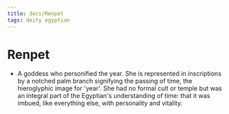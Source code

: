 ```yaml
---
title: docs/Renpet
tags: deity egyptian
---
```


# Renpet
- A goddess who personified the year. She is represented in inscriptions by a notched palm branch signifying the passing of time, the hieroglyphic image for 'year'. She had no formal cult or temple but was an integral part of the Egyptian's understanding of time: that it was imbued, like everything else, with personality and vitality.